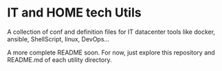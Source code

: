 # IT and HOME tech Utils

A collection of conf and definition files for IT datacenter tools like docker, ansible, ShellScript, linux, DevOps...

A more complete README soon. For now, just explore this repository and README.md of each utility directory.
